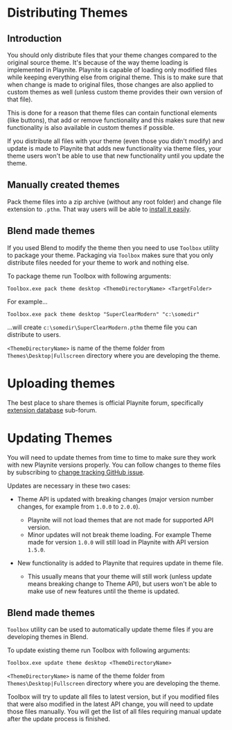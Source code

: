 # Distributing Themes

Introduction
---------------------

You should only distribute files that your theme changes compared to the original source theme. It's because of the way theme loading is implemented in Playnite. Playnite is capable of loading only modified files while keeping everything else from original theme. This is to make sure that when change is made to original files, those changes are also applied to custom themes as well (unless custom theme provides their own version of that file).

This is done for a reason that theme files can contain functional elements (like buttons), that add or remove functionality and this makes sure that new functionality is also available in custom themes if possible.

If you distribute all files with your theme (even those you didn't modify) and update is made to Playnite that adds new functionality via theme files, your theme users won't be able to use that new functionality until you update the theme.

Manually created themes
---------------------

Pack theme files into a zip archive (without any root folder) and change file extension to `.pthm`. That way users will be able to [install it easily](installing.md).

Blend made themes
---------------------

If you used Blend to modify the theme then you need to use `Toolbox` utility to package your theme. Packaging via `Toolbox` makes sure that you only distribute files needed for your theme to work and nothing else.

To package theme run Toolbox with following arguments:

```
Toolbox.exe pack theme desktop <ThemeDirectoryName> <TargetFolder>
```

For example...

```
Toolbox.exe pack theme desktop "SuperClearModern" "c:\somedir"
```

...will create `c:\somedir\SuperClearModern.pthm` theme file you can distribute to users.

`<ThemeDirectoryName>` is name of the theme folder from `Themes\Desktop|Fullscreen` directory where you are developing the theme.

# Uploading themes

The best place to share themes is official Playnite forum, specifically [extension database](https://playnite.link/forum/forum-3.html) sub-forum.

# Updating Themes

You will need to update themes from time to time to make sure they work with new Playnite versions properly. You can follow changes to theme files by subscribing to [change tracking GitHub issue](https://github.com/JosefNemec/Playnite/issues/1259).

Updates are necessary in these two cases:

* Theme API is updated with breaking changes (major version number changes, for example from `1.0.0` to `2.0.0`).
  * Playnite will not load themes that are not made for supported API version.
  * Minor updates will not break theme loading. For example Theme made for version `1.0.0` will still load in Playnite with API version `1.5.0`.

* New functionality is added to Playnite that requires update in theme file.
  * This usually means that your theme will still work (unless update means breaking change to Theme API), but users won't be able to make use of new features until the theme is updated.

Blend made themes
---------------------

`Toolbox` utility can be used to automatically update theme files if you are developing themes in Blend.

To update existing theme run Toolbox with following arguments:

```
Toolbox.exe update theme desktop <ThemeDirectoryName>
```

`<ThemeDirectoryName>` is name of the theme folder from `Themes\Desktop|Fullscreen` directory where you are developing the theme.

Toolbox will try to update all files to latest version, but if you modified files that were also modified in the latest API change, you will need to update those files manually. You will get the list of all files requiring manual update after the update process is finished.